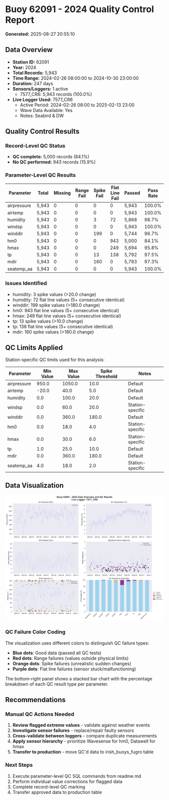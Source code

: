 # Buoy 62091 - 2024 Quality Control Report

**Generated:** 2025-08-27 20:55:10

## Data Overview

- **Station ID:** 62091
- **Year:** 2024
- **Total Records:** 5,943
- **Time Range:** 2024-02-26 08:00:00 to 2024-10-30 23:00:00
- **Duration:** 247 days
- **Sensors/Loggers:** 1 active
  - 7577_CR6: 5,943 records (100.0%)
- **Live Logger Used:** 7577_CR6
  - Active Period: 2024-02-26 08:00 to 2025-02-13 23:00
  - Wave Data Available: Yes
  - Notes: Seabird & DW

## Quality Control Results

### Record-Level QC Status

- **QC complete:** 5,000 records (84.1%)
- **No QC performed:** 943 records (15.9%)

### Parameter-Level QC Results

| Parameter | Total | Missing | Range Fail | Spike Fail | Flat Line Fail | Passed | Pass Rate |
|-----------|--------|---------|------------|------------|----------------|--------|-----------|
| airpressure | 5,943 | 0 | 0 | 0 | 0 | 5,943 | 100.0% |
| airtemp | 5,943 | 0 | 0 | 0 | 0 | 5,943 | 100.0% |
| humidity | 5,943 | 0 | 0 | 3 | 72 | 5,868 | 98.7% |
| windsp | 5,943 | 0 | 0 | 0 | 0 | 5,943 | 100.0% |
| winddir | 5,943 | 0 | 0 | 199 | 0 | 5,744 | 96.7% |
| hm0 | 5,943 | 0 | 0 | 0 | 943 | 5,000 | 84.1% |
| hmax | 5,943 | 0 | 0 | 0 | 249 | 5,694 | 95.8% |
| tp | 5,943 | 0 | 0 | 13 | 138 | 5,792 | 97.5% |
| mdir | 5,943 | 0 | 0 | 160 | 0 | 5,783 | 97.3% |
| seatemp_aa | 5,943 | 0 | 0 | 0 | 0 | 5,943 | 100.0% |

### Issues Identified

- humidity: 3 spike values (>20.0 change)
- humidity: 72 flat line values (5+ consecutive identical)
- winddir: 199 spike values (>180.0 change)
- hm0: 943 flat line values (5+ consecutive identical)
- hmax: 249 flat line values (5+ consecutive identical)
- tp: 13 spike values (>10.0 change)
- tp: 138 flat line values (5+ consecutive identical)
- mdir: 160 spike values (>180.0 change)

## QC Limits Applied

Station-specific QC limits used for this analysis:

| Parameter | Min Value | Max Value | Spike Threshold | Notes |
|-----------|-----------|-----------|-----------------|-------|
| airpressure | 950.0 | 1050.0 | 10.0 | Default |
| airtemp | -20.0 | 40.0 | 5.0 | Default |
| humidity | 0.0 | 100.0 | 20.0 | Default |
| windsp | 0.0 | 60.0 | 20.0 | Station-specific |
| winddir | 0.0 | 360.0 | 180.0 | Default |
| hm0 | 0.0 | 18.0 | 4.0 | Station-specific |
| hmax | 0.0 | 30.0 | 6.0 | Station-specific |
| tp | 1.0 | 25.0 | 10.0 | Default |
| mdir | 0.0 | 360.0 | 180.0 | Default |
| seatemp_aa | 4.0 | 18.0 | 2.0 | Station-specific |

## Data Visualization

![QC Overview](buoy_62091_2024_qc_overview.png)

### QC Failure Color Coding

The visualization uses different colors to distinguish QC failure types:

- **Blue dots**: Good data (passed all QC tests)
- **Red dots**: Range failures (values outside physical limits)
- **Orange dots**: Spike failures (unrealistic sudden changes)
- **Purple dots**: Flat line failures (sensor stuck/malfunctioning)

The bottom-right panel shows a stacked bar chart with the percentage breakdown of each QC result type per parameter.

## Recommendations

### Manual QC Actions Needed

1. **Review flagged extreme values** - validate against weather events
2. **Investigate sensor failures** - replace/repair faulty sensors
3. **Cross-validate between loggers** - compare duplicate measurements
4. **Apply sensor hierarchy** - prioritize Wavesense for hm0, Datawell for hmax
5. **Transfer to production** - move QC'd data to irish_buoys_fugro table

### Next Steps

1. Execute parameter-level QC SQL commands from readme.md
2. Perform individual value corrections for flagged data
3. Complete record-level QC marking
4. Transfer approved data to production table
